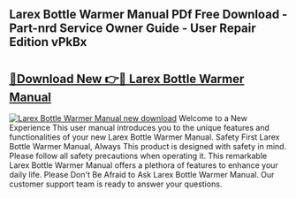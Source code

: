 ## Larex Bottle Warmer Manual PDf Free Download - Part-nrd Service Owner Guide - User Repair Edition vPkBx

# <h2><a href="http://bc43542.oget.top/?id=Larex+Bottle+Warmer+Manual">🔗Download New 👉🔴 Larex Bottle Warmer Manual</a></h2>

[![Larex Bottle Warmer Manual new download](https://i.imgur.com/5g1atiW.png)](http://bc43542.oget.top/?id=Larex+Bottle+Warmer+Manual)
Welcome to a New Experience This user manual introduces you to the unique features and functionalities of your new Larex Bottle Warmer Manual. Safety First Larex Bottle Warmer Manual, Always This product is designed with safety in mind. Please follow all safety precautions when operating it. This remarkable Larex Bottle Warmer Manual offers a plethora of features to enhance your daily life. Please Don't Be Afraid to Ask Larex Bottle Warmer Manual. Our customer support team is ready to answer your questions.

